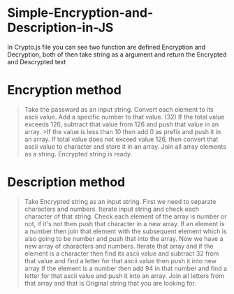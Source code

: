 # Simple-Encryption-and-Description-in-JS

In Crypto.js file you can see two function are defined Encryption and Decryption, both of then take string as a argument and return the Encrypted and Descrypted text

# Encryption method

> Take the password as an input string.
>Convert each element to its ascii value.
>Add a specific number to that value. (32)
  >If the total value exceeds 126, subtract that value from 126 and push that value in an array.
    >If the value is less than 10 then add 0 as prefix and push it in an array.
  >If total value does not exceed value 126, then convert that ascii value to character and store it in an array.
>Join all array elements as a string. 
>Encrypted string is ready.


# Description method

>Take Encrypted string as an input string.
>First we need to separate characters and numbers.
>Iterate input string and check each character of that string.
  >Check each element of the array is number or not, if it's not then push that character in a new array.
  >If an element is a number then join that element with the subsequent element which is also going to be number and push that into the array.
>Now we have a new array of characters and numbers.
>Iterate that array and if the element is a character then find its ascii value and subtract 32 from that value and find a letter for that ascii value then push it   into new array
>If the element is a number then add 94 in that number and find a letter for that ascii value and push it into an array.
>Join all letters from that array and that is Original string that you are looking for.
